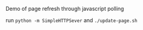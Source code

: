 Demo of page refresh through javascript polling

run `python -m SimpleHTTPSever` and `./update-page.sh`
